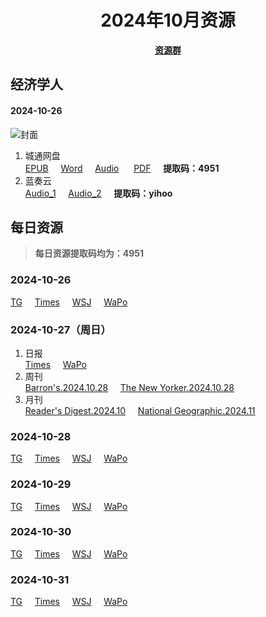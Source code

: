 <div align="center">

# 2024年10月资源

[**资源群**](https://qm.qq.com/q/XNwz6qD0IO)

</div>

## 经济学人
#### 2024-10-26

![封面](https://www.economist.com/cdn-cgi/image/width=360,quality=80,format=auto/content-assets/images/20241026_DE_EU.jpg "2024.10.26")

1. 城通网盘<br>
[EPUB](https://url12.ctfile.com/f/47748612-1418192380-3c9c0d "我不会告诉你提取码是4951")&nbsp;&nbsp;&nbsp;&nbsp; [Word](https://url12.ctfile.com/f/47748612-1418192374-8243e3 "我不会告诉你提取码是4951")&nbsp;&nbsp;&nbsp;&nbsp; [Audio](https://url12.ctfile.com/f/47748612-1418192371-4ae461 "我不会告诉你提取码是4951") &nbsp;&nbsp;&nbsp;&nbsp; [PDF](https://url12.ctfile.com/f/47748612-1418379139-f9cc6d "我不会告诉你提取码是4951")&nbsp;&nbsp;&nbsp;&nbsp; **提取码：4951**<br>
2. 蓝奏云<br>
[Audio_1](https://yihoo.lanzouo.com/i7eyr2daqzpc)&nbsp;&nbsp;&nbsp;&nbsp; [Audio_2](https://yihoo.lanzouo.com/iRFJF2daqw9i)&nbsp;&nbsp;&nbsp;&nbsp; **提取码：yihoo**<br>

## 每日资源
> **每日资源提取码均为：4951**

### 2024-10-26

[TG](https://url12.ctfile.com/f/47748612-1418488783-e8a37f)&nbsp;&nbsp;&nbsp;&nbsp; [Times](https://url12.ctfile.com/f/47748612-1418489446-389c0e)&nbsp;&nbsp;&nbsp;&nbsp; [WSJ](https://url12.ctfile.com/f/47748612-1418489521-608134)&nbsp;&nbsp;&nbsp;&nbsp; [WaPo](https://url12.ctfile.com/f/47748612-1418489992-641c14)<br>

### 2024-10-27（周日）

1. 日报<br>
[Times](https://url12.ctfile.com/f/47748612-1418712031-52bc9f)&nbsp;&nbsp;&nbsp;&nbsp; [WaPo](https://url12.ctfile.com/f/47748612-1418712166-0d953d)<br>
2. 周刊<br>
[Barron's.2024.10.28](https://url12.ctfile.com/f/47748612-1418712778-731602)&nbsp;&nbsp;&nbsp;&nbsp; [The New Yorker.2024.10.28](https://url12.ctfile.com/f/47748612-1418713006-3adeda)<br>
3. 月刊<br>
[Reader's Digest.2024.10](https://url12.ctfile.com/f/47748612-1418712961-0d165f)&nbsp;&nbsp;&nbsp;&nbsp; [National Geographic.2024.11](https://url12.ctfile.com/f/47748612-1418712934-6f2e31)<br>

### 2024-10-28

[TG](https://url12.ctfile.com/f/47748612-1418916004-a9ccea)&nbsp;&nbsp;&nbsp;&nbsp; [Times](https://url12.ctfile.com/f/47748612-1418916262-231791)&nbsp;&nbsp;&nbsp;&nbsp; [WSJ](https://url12.ctfile.com/f/47748612-1418916349-7afeae)&nbsp;&nbsp;&nbsp;&nbsp; [WaPo](https://url12.ctfile.com/f/47748612-1418916526-3ad627)<br>

### 2024-10-29

[TG](https://url12.ctfile.com/f/47748612-1419136867-4b7375)&nbsp;&nbsp;&nbsp;&nbsp; [Times](https://url12.ctfile.com/f/47748612-1419136903-b100a7)&nbsp;&nbsp;&nbsp;&nbsp; [WSJ](https://url12.ctfile.com/f/47748612-1419136918-4f73d7)&nbsp;&nbsp;&nbsp;&nbsp; [WaPo](https://url12.ctfile.com/f/47748612-1419137488-f36c95)<br>

### 2024-10-30

[TG](https://url12.ctfile.com/f/47748612-1419327386-e269fa)&nbsp;&nbsp;&nbsp;&nbsp; [Times](https://url12.ctfile.com/f/47748612-1419327662-8a30cd)&nbsp;&nbsp;&nbsp;&nbsp; [WSJ](https://url12.ctfile.com/f/47748612-1419327818-1b5d5e)&nbsp;&nbsp;&nbsp;&nbsp; [WaPo](https://url12.ctfile.com/f/47748612-1419327773-248b57)<br>

### 2024-10-31

[TG](https://url12.ctfile.com/f/47748612-1419542746-d1911e)&nbsp;&nbsp;&nbsp;&nbsp; [Times](https://url12.ctfile.com/f/47748612-1419542863-9c2e21)&nbsp;&nbsp;&nbsp;&nbsp; [WSJ](https://url12.ctfile.com/f/47748612-1419542905-3167eb)&nbsp;&nbsp;&nbsp;&nbsp; [WaPo](https://url12.ctfile.com/f/47748612-1419542884-4d1628)<br>
